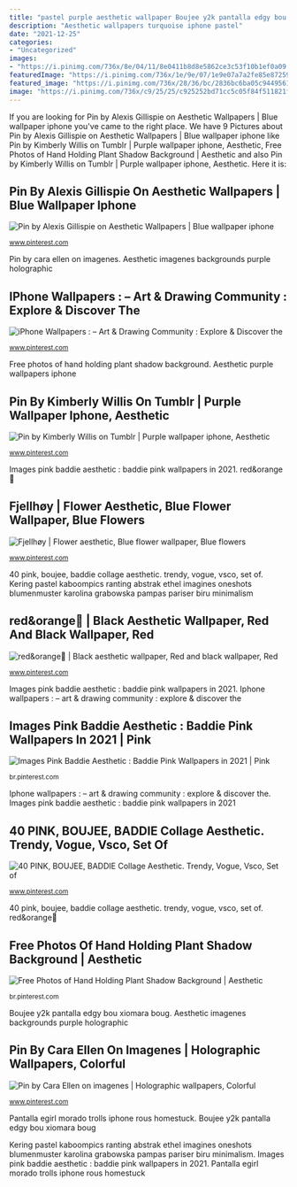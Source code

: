 ```yaml
---
title: "pastel purple aesthetic wallpaper Boujee y2k pantalla edgy bou xiomara boug"
description: "Aesthetic wallpapers turquoise iphone pastel"
date: "2021-12-25"
categories:
- "Uncategorized"
images:
- "https://i.pinimg.com/736x/8e/04/11/8e0411b8d8e5862ce3c53f10b1ef0a09.jpg"
featuredImage: "https://i.pinimg.com/736x/1e/9e/07/1e9e07a7a2fe85e87259134f4507a14e.jpg"
featured_image: "https://i.pinimg.com/736x/28/36/bc/2836bc6ba05c9449561f2824b3dd863b--iphone-backgrounds-phone-wallpapers.jpg"
image: "https://i.pinimg.com/736x/c9/25/25/c925252bd71cc5c05f84f511821f7bcc.jpg"
---
```


If you are looking for Pin by Alexis Gillispie on Aesthetic Wallpapers | Blue wallpaper iphone you've came to the right place. We have 9 Pictures about Pin by Alexis Gillispie on Aesthetic Wallpapers | Blue wallpaper iphone like Pin by Kimberly Willis on Tumblr | Purple wallpaper iphone, Aesthetic, Free Photos of Hand Holding Plant Shadow Background | Aesthetic and also Pin by Kimberly Willis on Tumblr | Purple wallpaper iphone, Aesthetic. Here it is:

## Pin By Alexis Gillispie On Aesthetic Wallpapers | Blue Wallpaper Iphone

![Pin by Alexis Gillispie on Aesthetic Wallpapers | Blue wallpaper iphone](https://i.pinimg.com/736x/f4/46/0f/f4460fbef309148289be052308d05811.jpg "Images pink baddie aesthetic : baddie pink wallpapers in 2021")

<small>www.pinterest.com</small>

Pin by cara ellen on imagenes. Aesthetic imagenes backgrounds purple holographic

## IPhone Wallpapers : – Art &amp; Drawing Community : Explore &amp; Discover The

![iPhone Wallpapers : – Art &amp; Drawing Community : Explore &amp; Discover the](https://i.pinimg.com/736x/c9/25/25/c925252bd71cc5c05f84f511821f7bcc.jpg "Fjellhøy")

<small>www.pinterest.com</small>

Free photos of hand holding plant shadow background. Aesthetic purple wallpapers iphone

## Pin By Kimberly Willis On Tumblr | Purple Wallpaper Iphone, Aesthetic

![Pin by Kimberly Willis on Tumblr | Purple wallpaper iphone, Aesthetic](https://i.pinimg.com/736x/8e/04/11/8e0411b8d8e5862ce3c53f10b1ef0a09.jpg "Pantalla egirl morado trolls iphone rous homestuck")

<small>www.pinterest.com</small>

Images pink baddie aesthetic : baddie pink wallpapers in 2021. ️red&amp;orange🧡

## Fjellhøy | Flower Aesthetic, Blue Flower Wallpaper, Blue Flowers

![Fjellhøy | Flower aesthetic, Blue flower wallpaper, Blue flowers](https://i.pinimg.com/736x/1d/4f/53/1d4f53e2cd03c2fb92f57a813e07049e--forget-me-not-garden-plants.jpg "40 pink, boujee, baddie collage aesthetic. trendy, vogue, vsco, set of")

<small>www.pinterest.com</small>

40 pink, boujee, baddie collage aesthetic. trendy, vogue, vsco, set of. Kering pastel kaboompics ranting abstrak ethel imagines oneshots blumenmuster karolina grabowska pampas pariser biru minimalism

## ️red&amp;orange🧡 | Black Aesthetic Wallpaper, Red And Black Wallpaper, Red

![️red&amp;orange🧡 | Black aesthetic wallpaper, Red and black wallpaper, Red](https://i.pinimg.com/736x/0f/bf/45/0fbf45e7b12b3362fedd3f37feec009d.jpg "Boujee y2k pantalla edgy bou xiomara boug")

<small>www.pinterest.com</small>

Images pink baddie aesthetic : baddie pink wallpapers in 2021. Iphone wallpapers : – art &amp; drawing community : explore &amp; discover the

## Images Pink Baddie Aesthetic : Baddie Pink Wallpapers In 2021 | Pink

![Images Pink Baddie Aesthetic : Baddie Pink Wallpapers in 2021 | Pink](https://i.pinimg.com/736x/1e/9e/07/1e9e07a7a2fe85e87259134f4507a14e.jpg "40 pink, boujee, baddie collage aesthetic. trendy, vogue, vsco, set of")

<small>br.pinterest.com</small>

Iphone wallpapers : – art &amp; drawing community : explore &amp; discover the. Images pink baddie aesthetic : baddie pink wallpapers in 2021

## 40 PINK, BOUJEE, BADDIE Collage Aesthetic. Trendy, Vogue, Vsco, Set Of

![40 PINK, BOUJEE, BADDIE Collage Aesthetic. Trendy, Vogue, Vsco, Set of](https://i.pinimg.com/736x/12/d4/ad/12d4ade6fdc9d3304b8758208f30f9e6.jpg "40 pink, boujee, baddie collage aesthetic. trendy, vogue, vsco, set of")

<small>www.pinterest.com</small>

40 pink, boujee, baddie collage aesthetic. trendy, vogue, vsco, set of. ️red&amp;orange🧡

## Free Photos Of Hand Holding Plant Shadow Background | Aesthetic

![Free Photos of Hand Holding Plant Shadow Background | Aesthetic](https://i.pinimg.com/736x/73/f6/d8/73f6d8d93c82e80d06d5368f4a146414.jpg "Free photos of hand holding plant shadow background")

<small>br.pinterest.com</small>

Boujee y2k pantalla edgy bou xiomara boug. Aesthetic imagenes backgrounds purple holographic

## Pin By Cara Ellen On Imagenes | Holographic Wallpapers, Colorful

![Pin by Cara Ellen on imagenes | Holographic wallpapers, Colorful](https://i.pinimg.com/736x/28/36/bc/2836bc6ba05c9449561f2824b3dd863b--iphone-backgrounds-phone-wallpapers.jpg "Aesthetic wallpapers turquoise iphone pastel")

<small>www.pinterest.com</small>

Pantalla egirl morado trolls iphone rous homestuck. Boujee y2k pantalla edgy bou xiomara boug

Kering pastel kaboompics ranting abstrak ethel imagines oneshots blumenmuster karolina grabowska pampas pariser biru minimalism. Images pink baddie aesthetic : baddie pink wallpapers in 2021. Pantalla egirl morado trolls iphone rous homestuck
